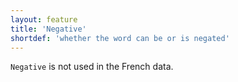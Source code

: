 ```yaml
---
layout: feature
title: 'Negative'
shortdef: 'whether the word can be or is negated'
---
```


`Negative` is not used in the French data.
